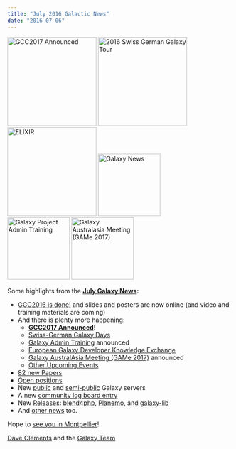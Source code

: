 ```yaml
---
title: "July 2016 Galactic News"
date: "2016-07-06"
---
```

<div class='right'>
<a href='/galaxy-updates/2016-07/#gcc2017-26-30-june-2017-montpellier-france'><img src="/src/images/logos/GCC2107.png" alt="GCC2017 Announced" width="200" /></a>
<a href='/galaxy-updates/2016-07/#swiss-german-galaxy-days'><img src="/src/images/logos/SG2016T.V2_logo.png" alt="2016 Swiss German Galaxy Tour" width="200" /></a><br />
<a href='/galaxy-updates/2016-07/#european-galaxy-developer-knowledge-exchange'><img src="/src/images/logos/ElixirNoTextLogo.png" alt="ELIXIR" width="200" /></a>
<a href='/galaxy-updates/2016-07/'><img src="/src/images/galaxy-logos/GalaxyNews.png" alt="Galaxy News" width="140" /></a><br />
<a href='/galaxy-updates/2016-07/#galaxy-admin-training-november-7-11-salt-lake-city-utah'><img src="/src/images/logos/AdminTraining2016-500.png" alt="Galaxy Project Admin Training" width="140" /></a>
<a href='/galaxy-updates/2016-07/#galaxy-australasia-meeting-game-2017-3-9-february-melbourne'><img src="/src/images/logos/GAMeLogo200.png" alt="Galaxy Australasia Meeting (GAMe 2017)" width="140" /></a>
</div>

Some highlights from the **[July Galaxy News](/galaxy-updates/2016-07/):**

* [GCC2016 is done!](/galaxy-updates/2016-07/#gcc2016-is-done) and slides and posters are now online (and video and training materials are coming)
* And there is plenty more happening:
  * **[GCC2017 Announced](/galaxy-updates/2016-07/#gcc2017-26-30-june-2017-montpellier-france)!**
  * [Swiss-German Galaxy Days](/galaxy-updates/2016-07/#swiss-german-galaxy-days)
  * [Galaxy Admin Training](/galaxy-updates/2016-07/#galaxy-admin-training-november-7-11-salt-lake-city-utah) announced
  * [European Galaxy Developer Knowledge Exchange](/galaxy-updates/2016-07/#european-galaxy-developer-knowledge-exchange)
  * [Galaxy AustralAsia Meeting (GAMe 2017)](/galaxy-updates/2016-07/#galaxy-australasia-meeting-game-2017-3-9-february-melbourne) announced
  * [Other Upcoming Events](/galaxy-updates/2016-07/#upcoming-events)
* [82 new Papers](/galaxy-updates/2016-07/#new-papers)
* [Open positions](/galaxy-updates/2016-07/#whos-hiring)
* New [public](/galaxy-updates/2016-07/#new-public-galaxy-servers) and [semi-public](/galaxy-updates/2016-07/#semi-public-galaxy-servers) Galaxy servers
* A new [community log board entry](/galaxy-updates/2016-07/#galaxy-community-hubs)
* New [Releases](/galaxy-updates/2016-07/#releases): [blend4php](/galaxy-updates/2016-07/#blend4php-01-alpha), [Planemo](/galaxy-updates/2016-07/#planemo-0270), and [galaxy-lib](/galaxy-updates/2016-07/#galaxy-lib-1678---1679)
* And [other news](/galaxy-updates/2016-07/#other-news) too.

Hope to [see you in Montpellier](/galaxy-updates/2016-07/#gcc2017-26-30-june-2017-montpellier-france)!

[Dave Clements](/people/dave-clements/) and the [Galaxy Team](/galaxy-team/)
